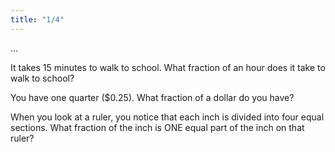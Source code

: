 ```yaml
---
title: "1/4"
---
```

...

It takes 15 minutes to walk to school. What fraction of an hour does it take to walk to school?

You have one quarter ($0.25). What fraction of a dollar do you have?

When you look at a ruler, you notice that each inch is divided into four equal sections. What fraction of the inch is ONE equal part of the inch on that ruler?

